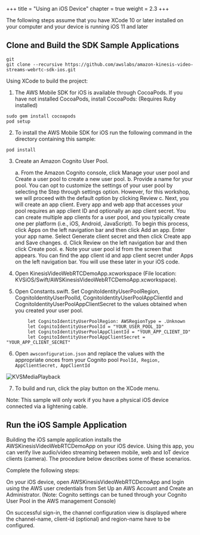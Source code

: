+++
title = "Using an iOS Device"
chapter = true
weight = 2.3
+++

The following steps assume that you have XCode 10 or later installed on your computer and your device is running iOS 11 and later


## Clone and Build the SDK Sample Applications

```
git
git clone --recursive https://github.com/awslabs/amazon-kinesis-video-streams-webrtc-sdk-ios.git
```

Using XCode to build the project:

1. The AWS Mobile SDK for iOS is available through CocoaPods. If you have not installed CocoaPods, install CocoaPods: (Requires Ruby installed)
```
sudo gem install cocoapods
pod setup
```
2. To install the AWS Mobile SDK for iOS run the following command in the directory containing this sample:
```
pod install
```
3. Create an Amazon Cognito User Pool. 

    a. From the Amazon Cognito console, click Manage your user pool and Create a user pool to create a new user pool.
    b. Provide a name for your pool. You can opt to customize the settings of your user pool by selecting the Step through settings option. However, for this workshop, we will proceed with the default option by clicking Review 
    c. Next, you will create an app client. Every app and web app that accesses your pool requires an app client ID and optionally an app client secret. You can create multiple app clients for a user pool, and you typically create one per platform (i.e., iOS, Android, JavaScript). To begin this process, click Apps on the left navigation bar and then click Add an app. Enter your app name. Select Generate client secret and then click Create app and Save changes.
    d. Click Review on the left navigation bar and then click Create pool.
    e. Note your user pool id from the screen that appears. You can find the app client id and app client secret under Apps on the left navigation bar.  You will use these later in your iOS code.

4. Open KinesisVideoWebRTCDemoApp.xcworkspace (File location: KVSiOS/Swift/AWSKinesisVideoWebRTCDemoApp.xcworkspace).

5. Open Constants.swift. Set CognitoIdentityUserPoolRegion, CognitoIdentityUserPoolId, CognitoIdentityUserPoolAppClientId and CognitoIdentityUserPoolAppClientSecret to the values obtained when you created your user pool.

```
        let CognitoIdentityUserPoolRegion: AWSRegionType = .Unknown
        let CognitoIdentityUserPoolId = "YOUR_USER_POOL_ID"
        let CognitoIdentityUserPoolAppClientId = "YOUR_APP_CLIENT_ID"
        let CognitoIdentityUserPoolAppClientSecret = "YOUR_APP_CLIENT_SECRET"
```

6. Open `awsconfiguration.json` and replace the values with the appropriate onces from your Cognito pool `PoolId, Region, AppClientSecret, AppClientId`


![KVSMediaPlayback](/images/appconfiguration.png)

7. To build and run, click the play button on the XCode menu. 

Note: This sample will only work if you have a physical iOS device connected via a lightening cable.

## Run the iOS Sample Application

Building the iOS sample application installs the AWSKinesisVideoWebRTCDemoApp on your iOS device. Using this app, you can verify live audio/video streaming between mobile, web and IoT device clients (camera). The procedure below describes some of these scenarios.

Complete the following steps:

On your iOS device, open AWSKinesisVideoWebRTCDemoApp and login using the AWS user credentials from Set Up an AWS Account and Create an Administrator. (Note: Cognito settings can be tuned through your Cognito User Pool in the AWS management Console)

On successful sign-in, the channel configuration view is displayed where the channel-name, client-id (optional) and region-name have to be configured.
